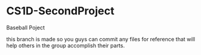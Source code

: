 # CS1D-SecondProject
Baseball Poject

this branch is made so you guys can commit any files for reference that will help others in the 
group accomplish their parts. 

